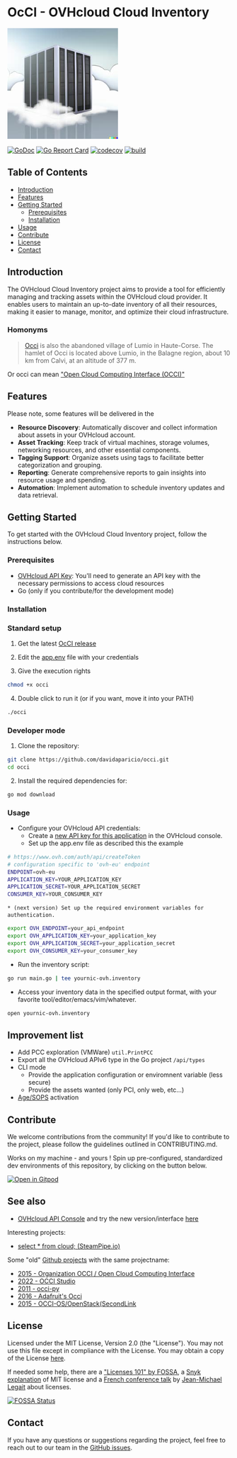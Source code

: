 # OcCI - OVHcloud Cloud Inventory

<p align="left">
<img src="assets/img/occi.jpg" alt="OVHcloud Cloud Inventory logo" title="occi logo" />
</p>

[![GoDoc](https://img.shields.io/badge/godoc-reference-blue.svg?style=flat)](https://pkg.go.dev/github.com/davidaparicio/occi)
[![Go Report Card](https://goreportcard.com/badge/davidaparicio/occi)](https://goreportcard.com/report/davidaparicio/occi)
[![codecov](https://codecov.io/gh/davidaparicio/occi/branch/main/graph/badge.svg?token=VYP4LAODQ6)](https://codecov.io/gh/davidaparicio/occi)
[![build](https://github.com/davidaparicio/occi/actions/workflows/goreleaser.yml/badge.svg)](https://github.com/davidaparicio/occi/actions/workflows/goreleaser.yml)

## Table of Contents

- [Introduction](#introduction)
- [Features](#features)
- [Getting Started](#getting-started)
  - [Prerequisites](#prerequisites)
  - [Installation](#installation)
- [Usage](#usage)
- [Contribute](#contribute)
- [License](#license)
- [Contact](#contact)

## Introduction

The OVHcloud Cloud Inventory project aims to provide a tool for efficiently managing and tracking assets within the OVHcloud cloud provider. It enables users to maintain an up-to-date inventory of all their resources, making it easier to manage, monitor, and optimize their cloud infrastructure.

### Homonyms

> [Occi](https://goo.gl/maps/bQvXDHomeCv98VkF7) is also the abandoned village of Lumio in Haute-Corse. The hamlet of Occi is located above Lumio, in the Balagne region, about 10 km from Calvi, at an altitude of 377 m.

Or occi can mean ["Open Cloud Computing Interface (OCCI)"](https://en.wikipedia.org/wiki/Open_Cloud_Computing_Interface)

## Features

Please note, some features will be delivered in the
- **Resource Discovery**: Automatically discover and collect information about assets in your OVHcloud account.
- **Asset Tracking**: Keep track of virtual machines, storage volumes, networking resources, and other essential components.
- **Tagging Support**: Organize assets using tags to facilitate better categorization and grouping.
- **Reporting**: Generate comprehensive reports to gain insights into resource usage and spending.
- **Automation**: Implement automation to schedule inventory updates and data retrieval.

## Getting Started

To get started with the OVHcloud Cloud Inventory project, follow the instructions below.

### Prerequisites

- [OVHcloud API Key](https://www.ovh.com/auth/api/createToken): You'll need to generate an API key with the necessary permissions to access cloud resources
- Go (only if you contribute/for the development mode)

### Installation

### Standard setup
1. Get the latest [OcCI release](https://github.com/davidaparicio/occi/releases)

2. Edit the [app.env](#usage) file with your credentials

3. Give the execution rights
```bash
chmod +x occi
```

4.  Double click to run it (or if you want, move it into your PATH)
```bash
./occi
```

### Developer mode
1. Clone the repository:

```bash
git clone https://github.com/davidaparicio/occi.git
cd occi
```

2. Install the required dependencies for:
```bash
go mod download
```

### Usage

* Configure your OVHcloud API credentials:
    * Create a [new API key for this application](https://www.ovh.com/auth/api/createToken) in the OVHcloud console.
    * Set up the app.env file as described this the example
```bash
# https://www.ovh.com/auth/api/createToken
# configuration specific to 'ovh-eu' endpoint
ENDPOINT=ovh-eu
APPLICATION_KEY=YOUR_APPLICATION_KEY
APPLICATION_SECRET=YOUR_APPLICATION_SECRET
CONSUMER_KEY=YOUR_CONSUMER_KEY
```
    * (next version) Set up the required environment variables for authentication.
```bash
export OVH_ENDPOINT=your_api_endpoint
export OVH_APPLICATION_KEY=your_application_key
export OVH_APPLICATION_SECRET=your_application_secret
export OVH_CONSUMER_KEY=your_consumer_key
```

* Run the inventory script:
```bash
go run main.go | tee yournic-ovh.inventory
```

* Access your inventory data in the specified output format, with your favorite tool/editor/emacs/vim/whatever.
```bash
open yournic-ovh.inventory
```

## Improvement list
* Add PCC exploration (VMWare) ```util.PrintPCC```
* Export all the OVHcloud APIv6 type in the Go project ```/api/types```
* CLI mode
    * Provide the application configuration or enviromnent variable (less secure)
    * Provide the assets wanted (only PCI, only web, etc...)
* [Age/SOPS](https://devops.datenkollektiv.de/using-sops-with-age-and-git-like-a-pro.html) activation

## Contribute

We welcome contributions from the community! If you'd like to contribute to the project, please follow the guidelines outlined in CONTRIBUTING.md.

Works on my machine - and yours ! Spin up pre-configured, standardized dev environments of this repository, by clicking on the button below.

[![Open in Gitpod](https://gitpod.io/button/open-in-gitpod.svg)](https://gitpod.io/#/https://github.com/davidaparicio/occi)

## See also

* [OVHcloud API Console](https://api.ovh.com/) and try the new version/interface [here](https://api.ovh.com/console-preview/)

Interesting projects:
* [select * from cloud; (SteamPipe.io)](https://steampipe.io)

Some "old" [Github projects](https://github.com/topics/occi) with the same projectname:
* [2015 - Organization OCCI / Open Cloud Computing Interface](https://github.com/occi)
* [2022 - OCCI Studio](https://github.com/occiware/OCCI-Studio)
* [2011 - occi-py](https://github.com/nyren/occi-py)
* [2016 - Adafruit's Occi](https://github.com/adafruit/Adafruit-Occi)
* [2015 - OCCI-OS/OpenStack](https://github.com/tmetsch/occi-os)[(SecondLink](https://github.com/stackforge/occi-os)

## License
Licensed under the MIT License, Version 2.0 (the "License"). You may not use this file except in compliance with the License.
You may obtain a copy of the License [here](https://choosealicense.com/licenses/mit/).

If needed some help,  there are a ["Licenses 101" by FOSSA](https://fossa.com/blog/open-source-licenses-101-mit-license/), a [Snyk explanation](https://snyk.io/learn/what-is-mit-license/)
of MIT license and a [French conference talk](https://www.youtube.com/watch?v=8WwTe0vLhgc) by [Jean-Michael Legait](https://twitter.com/jmlegait) about licenses.

[![FOSSA Status](https://app.fossa.com/api/projects/git%2Bgithub.com%2Fdavidaparicio%2Focci.svg?type=large)](https://app.fossa.com/projects/git%2Bgithub.com%2Fdavidaparicio%2Focci?ref=badge_large)

## Contact

If you have any questions or suggestions regarding the project, feel free to reach out to our team in the [GitHub issues](https://github.com/davidaparicio/occi/issues).